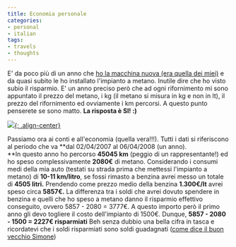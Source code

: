```yaml
---
title: Economia personale
categories:
- personal
- italian
tags:
- travels
- thoughts
---
```

E' da poco più di un anno che [ho la macchina nuova (era quella dei miei)]({{site.url}}/2007/03/12/il-mio-nuovo-amore/
"{{site.url}}/2007/03/12/il-mio-nuovo-amore/" ) e da quasi subito le
ho installato l'impianto a metano. Inutile dire che ho visto subio il
risparmio. E' un anno preciso però che ad ogni rifornimento mi sono appuntato
il prezzo del metano, i kg (il metano si misura in kg e non in lt), il prezzo
del rifornimento ed ovviamente i km percorsi. A questo punto penserete se sono
matto. **La risposta è SI! :)**

[![]({{site.url}}/images/prezzi_metano.jpg){: .align-center}]({{site.url}}/images/prezzi_metano.jpg "{{site.url}}/images/prezzi_metano.jpg" )

Passiamo ora ai conti e all'economia (quella vera!!!). Tutti i dati si
riferiscono al periodo che va **dal 02/04/2007 al 06/04/2008 (un anno).  
**In questo anno ho percorso **45045 km** (peggio di un rappresentante!)
ed ho speso complessivamente **2080€** di metano. Considerando i consumi
medi della mia auto (testati su strada prima che mettessi l'impianto a metano)
di **10-11 km/litro**, se fossi rimasto a benzina avrei messo un totale
di **4505 litri.** Prendendo come prezzo medio della benzina **1.300€/lt**
avrei speso circa **5857€.**
La differenza tra i soldi che avrei dovuto spendere in benzina e quelli
che ho speso a metano danno il risparmio effettivo conseguito,
ovvero 5857 - 2080 = 3777€. A questo importo però il primo anno gli devo
togliere il costo dell'impianto di 1500€. Dunque, **5857 - 2080 - 1500 = 2227€ risparmiati**
Beh senza dubbio una bella cifra in tasca e ricordatevi che i soldi
risparmiati sono soldi guadagnati ([come dice il buon vecchio Simone](http://ubuntista.wordpress.com/2007/10/22/campare-male-con-1000-euro-al-mese/ "http://ubuntista.wordpress.com/2007/10/22/campare-male-con-1000-euro-al-mese/" ))

